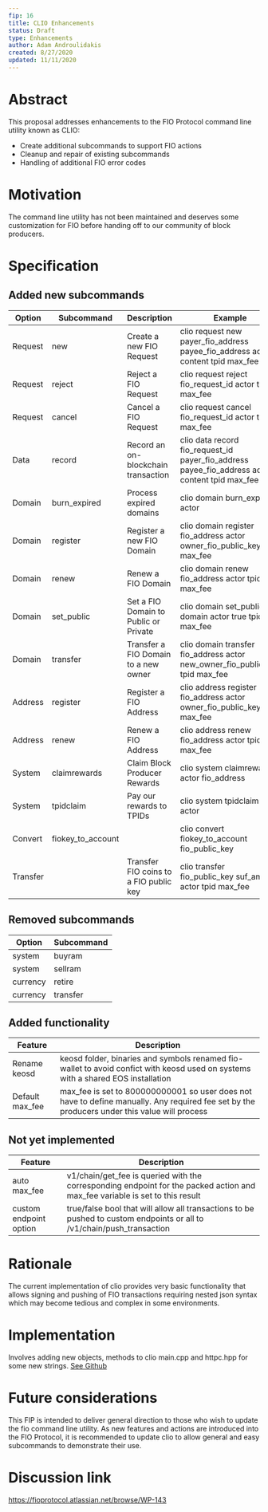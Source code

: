 ```yaml
---
fip: 16
title: CLIO Enhancements
status: Draft
type: Enhancements
author: Adam Androulidakis
created: 8/27/2020
updated: 11/11/2020
---
```


# Abstract
This proposal addresses enhancements to the FIO Protocol command line utility known as CLIO:
* Create additional subcommands to support FIO actions
* Cleanup and repair of existing subcommands
* Handling of additional FIO error codes

# Motivation
The command line utility has not been maintained and deserves some customization for FIO before handing off to our community of block producers.

# Specification
## Added new subcommands
|Option|Subcommand|Description|Example|
|---|---|---|---|
|Request|new|Create a new FIO Request|clio request new payer_fio_address payee_fio_address actor content tpid max_fee|
|Request|reject|Reject a FIO Request|clio request reject fio_request_id actor tpid max_fee|
|Request|cancel|Cancel a FIO Request|clio request cancel fio_request_id actor tpid max_fee|
|Data|record|Record an on-blockchain transaction|clio data record fio_request_id payer_fio_address payee_fio_address actor content tpid max_fee|
|Domain|burn_expired|Process expired domains|clio domain burn_expired actor| 
|Domain|register|Register a new FIO Domain|clio domain register fio_address actor owner_fio_public_key tpid max_fee|
|Domain|renew|Renew a FIO Domain|clio domain renew fio_address actor tpid max_fee|
|Domain|set_public|Set a FIO Domain to Public or Private|clio domain set_public domain actor true tpid max_fee |
|Domain|transfer|Transfer a FIO Domain to a new owner|clio domain transfer fio_address actor new_owner_fio_public_key tpid max_fee|
|Address|register|Register a FIO Address|clio address register fio_address actor owner_fio_public_key tpid max_fee|
|Address|renew|Renew a FIO Address|clio address renew fio_address actor tpid max_fee|
|System|claimrewards|Claim Block Producer Rewards|clio system claimrewards actor fio_address|
|System|tpidclaim|Pay our rewards to TPIDs|clio system tpidclaim actor|
|Convert|fiokey_to_account||clio convert fiokey_to_account fio_public_key|
|Transfer||Transfer FIO coins to a FIO public key|clio transfer fio_public_key suf_amount actor tpid max_fee|

## Removed subcommands
|Option|Subcommand|
|---|---|
|system|buyram|
|system|sellram|
|currency|retire|
|currency|transfer|

## Added functionality
|Feature|Description|
|---|---|
|Rename keosd|keosd folder, binaries and symbols renamed fio-wallet to avoid confict with keosd used on systems with a shared EOS installation|
|Default max_fee|max_fee is set to 800000000001 so user does not have to define manually. Any required fee set by the producers under this value will process|

## Not yet implemented
|Feature|Description|
|---|---|
|auto max_fee|v1/chain/get_fee is queried with the corresponding endpoint for the packed action and max_fee variable is set to this result|
|custom endpoint option|true/false bool that will allow all transactions to be pushed to custom endpoints or all to /v1/chain/push_transaction|

# Rationale
The current implementation of clio provides very basic functionality that allows signing and pushing of FIO transactions requiring nested json syntax which may become tedious and complex in some environments.

# Implementation
Involves adding new objects, methods to clio main.cpp and httpc.hpp for some new strings. [See Github](https://github.com/fioprotocol/fio/tree/feature/fio%2354_clio_enhancements/programs/clio)

# Future considerations
This FIP is intended to deliver general direction to those who wish to update the fio command line utility. As new features and actions are introduced into the FIO Protocol, it is recommended to update clio to allow general and easy subcommands to demonstrate their use.

# Discussion link
https://fioprotocol.atlassian.net/browse/WP-143
